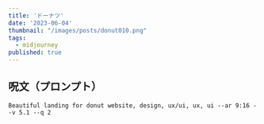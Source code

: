 ```yaml
---
title: 'ドーナツ'
date: '2023-06-04'
thumbnail: "/images/posts/donut010.png"
tags:
  - midjourney
published: true
---
```


## 呪文（プロンプト）
```
Beautiful landing for donut website, design, ux/ui, ux, ui --ar 9:16 --v 5.1 --q 2
```